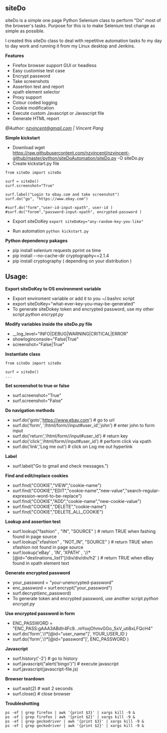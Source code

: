 
## siteDo

siteDo is a simple one page Python Selenium class to perform "Do" most of the browser's tasks.
Purpose for this is to make Selenium test change as simple as possible.

I created this siteDo class to deal with repetitive automation tasks fo my day to day work and running it from my Linux desktop and Jenkins.

**Features**
* Firefox browser support GUI or headless
* Easy customise test case
* Encrypt password
* Take screenshots
* Assertion test and report
* xpath element selector
* Proxy support
* Colour coded logging
* Cookie modification
* Execute custom Javascript or Javascript file 
* Generate HTML report

*@Author: nzvincent@gmail.com | Vincent Pang*


**Simple kickstart**
* Download wget https://raw.githubusercontent.com/nzvincent/nzvincent-github/master/python/siteDoAutomation/siteDo.py -O siteDo.py
* Create kickstart.py file
```
from siteDo import siteDo

surf = siteDo()
surf.screenshot="True"

surf.label("Login to ebay.com and take screenshot")
surf.do("go", "https://www.ebay.com")

#surf.do("form","user-id-input-xpath", user-id )
#surf.do("forom","password-input-xpath", encrypted-password )

```
* Export siteDoKey ```export siteDoKey="any-random-key-you-like"```

* Run automation ```python kickstart.py```

**Python dependency pakages**
* pip install selenium requests pprint os time
* pip install --no-cache-dir cryptography==2.1.4
* pip install cryptography ( depending on your distribution ) 


## Usage:

**Export siteDoKey to OS environment variable**
* Export enviroment variable or add it to you ~/.bashrc script
* export siteDoKey="what-ever-key-you-may-be-generated"
* To generate siteDokey token and encrypted password, use my other script *python encrypt.py*

**Modify variables inside the siteDo.py file**
* \__log_level="INFO|DEBUG|WARNING|CRITICAL|ERROR"
* showloginconsole="False|True"
* screenshot="False|True"

**Instantiate class**
```
from siteDo import siteDo

surf = siteDo()
...
```

**Set screenshot to true or false**
* surf.screenshot="True"
* surf.screenshot="False"

**Do navigation methods**
* surf.do('goto','https://www.ebay.com') # go to url
* surf.do('form', '/html/form//input#user_id','john') # enter john to form input
* surf.do('return','/html/form//input#user_id') # return key
* surf.do('click','/html/form//input#user_id') # perform click via xpath
* surf.do('link','Log me out') # click on Log me out hyperlink 

**Label**
* surf.label("Go to gmail and check messages.")

**Find and edit/replace cookies**
* surf.find("COOKIE","VIEW","cookie-name")
* surf.find("COOKIE","EDIT","cookie-name","new-value","search-regular-expression-word-to-be-replace")
* surf.find("COOKIE","ADD","cookie-name","new-cookie-value")
* surf.find("COOKIE","DELETE","cookie-name")
* surf.find("COOKIE","DELETE_ALL_COOKIE")

**Lookup and assertion test**
* surf.lookup("fashion" , "IN", "SOURCE" ) # return TRUE when fashing found in page source
* surf.lookup("xfashion" , "NOT_IN", "SOURCE" ) # return TRUE when xfashion not found in page source
* surf.lookup('eBay' , 'IN', 'XPATH' , '//*[@id="destinations_list1"]/div/div/div/h2' ) # return TRUE when eBay found in xpath element text 

**Generate encrypted password**
* your_password = "your-unencrypted-password"
* enc_password = surf.encrypt("your_password")
* surf.decrypt(enc_password)
* To generate token and encrypted password, use another script *python encrypt.py*

**Use encrypted password in form**
* ENC_PASSWORD = "ENC_PASS:gAAA3ABdIr4Fc9...mYoxjOhmvGGo_SxV_uti8xLFQcH4"
* surf.do('form','//*[@id="user_name"]', YOUR_USER_ID )
* surf.do('form','//*[@id="password"]', ENC_PASSWORD )

**Javascript**
* surf.history('-2') # go to history 
* surf.javascript("alert('bingo')") # execute javascript
* surf.javascript(javascript-file.js)

**Browser teardown**
* surf.wait(2) # wait 2 seconds
* surf.close() # close browser

**Troubleshotting**

```
ps -ef | grep firefox | awk '{print $3}' | xargs kill -9 &
ps -ef | grep firefox | awk '{print $2}' | xargs kill -9 &
ps -ef | grep geckodriver | awk '{print $3}' | xargs kill -9 &
ps -ef | grep geckodriver | awk '{print $2}' | xargs kill -9 &
```


